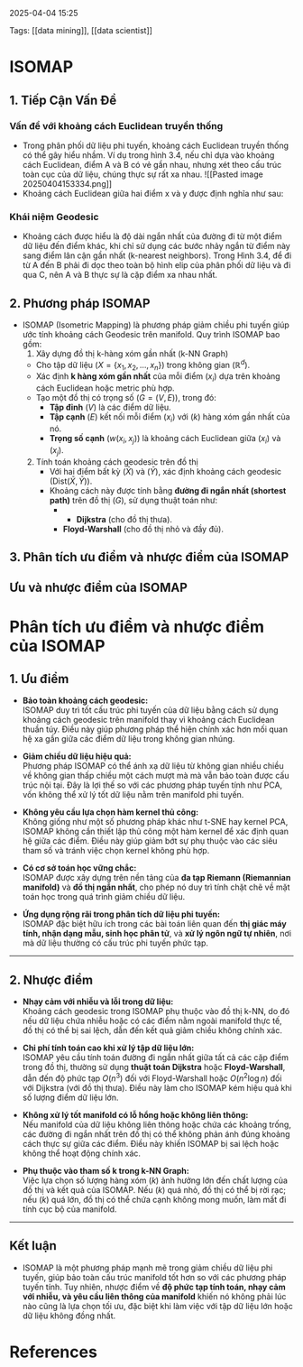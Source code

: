 2025-04-04 15:25


Tags: [[data mining]], [[data scientist]]

# ISOMAP

## 1. Tiếp Cận Vấn Đề

### Vấn đề với khoảng cách Euclidean truyền thống
- Trong phân phối dữ liệu phi tuyến, khoảng cách Euclidean truyền thống có thể gây hiểu nhầm. Ví dụ trong hình 3.4, nếu chỉ dựa vào khoảng cách Euclidean, điểm A và B có vẻ gần nhau, nhưng xét theo cấu trúc toàn cục của dữ liệu, chúng thực sự rất xa nhau.
![[Pasted image 20250404153334.png]]
- Khoảng cách Euclidean giữa hai điểm x và y được định nghĩa như sau:
### Khái niệm Geodesic
- Khoảng cách được hiểu là độ dài ngắn nhất của đường đi từ một điểm dữ liệu đến điểm khác, khi chỉ sử dụng các bước nhảy ngắn từ điểm này sang điểm lân cận gần nhất (k-nearest neighbors). Trong Hình 3.4, để đi từ A đến B phải đi dọc theo toàn bộ hình elip của phân phối dữ liệu và đi qua C, nên A và B thực sự là cặp điểm xa nhau nhất.

## 2. Phương pháp ISOMAP

- ISOMAP (Isometric Mapping) là phương pháp giảm chiều phi tuyến giúp ước tính khoảng cách Geodesic trên manifold. Quy trình ISOMAP bao gồm:
	1. Xây dựng đồ thị k-hàng xóm gần nhất (k-NN Graph)
	- Cho tập dữ liệu $(X = \{ x_1, x_2, \dots, x_n \})$ trong không gian $( \mathbb{R}^d )$.
	- Xác định **k hàng xóm gần nhất** của mỗi điểm $( x_i )$ dựa trên khoảng cách Euclidean hoặc metric phù hợp.
	- Tạo một đồ thị có trọng số $(G = (V, E))$, trong đó:
		- **Tập đỉnh** $( V )$ là các điểm dữ liệu.
		-  **Tập cạnh** $( E )$ kết nối mỗi điểm $( x_i )$ với $( k )$ hàng xóm gần nhất của nó.
		- **Trọng số cạnh** $( w(x_i, x_j) )$ là khoảng cách Euclidean giữa $( x_i )$ và $( x_j )$.
	2. Tính toán khoảng cách geodesic trên đồ thị
		- Với hai điểm bất kỳ $(\bar{X} )$ và $( \bar{Y} )$, xác định khoảng cách geodesic $( \text{Dist}(\bar{X}, \bar{Y}) )$.
		- Khoảng cách này được tính bằng **đường đi ngắn nhất (shortest path)** trên đồ thị $( G )$, sử dụng thuật toán như:
			- - **Dijkstra** (cho đồ thị thưa).
			- **Floyd-Warshall** (cho đồ thị nhỏ và đầy đủ).
## 3. Phân tích ưu điểm và nhược điểm của ISOMAP
## Ưu và nhược điểm của ISOMAP

# Phân tích ưu điểm và nhược điểm của ISOMAP

## 1. Ưu điểm

-  **Bảo toàn khoảng cách geodesic:**  
	ISOMAP duy trì tốt cấu trúc phi tuyến của dữ liệu bằng cách sử dụng khoảng cách geodesic trên manifold thay vì khoảng cách Euclidean thuần túy. Điều này giúp phương pháp thể hiện chính xác hơn mối quan hệ xa gần giữa các điểm dữ liệu trong không gian nhúng.  

 - **Giảm chiều dữ liệu hiệu quả:**  
	Phương pháp ISOMAP có thể ánh xạ dữ liệu từ không gian nhiều chiều về không gian thấp chiều một cách mượt mà mà vẫn bảo toàn được cấu trúc nội tại. Đây là lợi thế so với các phương pháp tuyến tính như PCA, vốn không thể xử lý tốt dữ liệu nằm trên manifold phi tuyến.  

 - **Không yêu cầu lựa chọn hàm kernel thủ công:**  
	Không giống như một số phương pháp khác như t-SNE hay kernel PCA, ISOMAP không cần thiết lập thủ công một hàm kernel để xác định quan hệ giữa các điểm. Điều này giúp giảm bớt sự phụ thuộc vào các siêu tham số và tránh việc chọn kernel không phù hợp.  

 - **Có cơ sở toán học vững chắc:**  
	ISOMAP được xây dựng trên nền tảng của **đa tạp Riemann (Riemannian manifold)** và **đồ thị ngắn nhất**, cho phép nó duy trì tính chặt chẽ về mặt toán học trong quá trình giảm chiều dữ liệu.  

 - **Ứng dụng rộng rãi trong phân tích dữ liệu phi tuyến:**  
	ISOMAP đặc biệt hữu ích trong các bài toán liên quan đến **thị giác máy tính, nhận dạng mẫu, sinh học phân tử**, và **xử lý ngôn ngữ tự nhiên**, nơi mà dữ liệu thường có cấu trúc phi tuyến phức tạp.  

---

## 2. Nhược điểm

-  **Nhạy cảm với nhiễu và lỗi trong dữ liệu:**  
	Khoảng cách geodesic trong ISOMAP phụ thuộc vào đồ thị k-NN, do đó nếu dữ liệu chứa nhiễu hoặc có các điểm nằm ngoài manifold thực tế, đồ thị có thể bị sai lệch, dẫn đến kết quả giảm chiều không chính xác.  

 - **Chi phí tính toán cao khi xử lý tập dữ liệu lớn:**  
	ISOMAP yêu cầu tính toán đường đi ngắn nhất giữa tất cả các cặp điểm trong đồ thị, thường sử dụng **thuật toán Dijkstra** hoặc **Floyd-Warshall**, dẫn đến độ phức tạp $O(n^3)$ đối với Floyd-Warshall hoặc $O(n^2 \log n)$ đối với Dijkstra (với đồ thị thưa). Điều này làm cho ISOMAP kém hiệu quả khi số lượng điểm dữ liệu lớn.  

 - **Không xử lý tốt manifold có lỗ hổng hoặc không liên thông:**  
	Nếu manifold của dữ liệu không liên thông hoặc chứa các khoảng trống, các đường đi ngắn nhất trên đồ thị có thể không phản ánh đúng khoảng cách thực sự giữa các điểm. Điều này khiến ISOMAP bị sai lệch hoặc không thể hoạt động chính xác.  

 - **Phụ thuộc vào tham số k trong k-NN Graph:**  
	Việc lựa chọn số lượng hàng xóm $( k )$ ảnh hưởng lớn đến chất lượng của đồ thị và kết quả của ISOMAP. Nếu $( k )$ quá nhỏ, đồ thị có thể bị rời rạc; nếu $( k )$ quá lớn, đồ thị có thể chứa cạnh không mong muốn, làm mất đi tính cục bộ của manifold.  

---

## Kết luận

- ISOMAP là một phương pháp mạnh mẽ trong giảm chiều dữ liệu phi tuyến, giúp bảo toàn cấu trúc manifold tốt hơn so với các phương pháp tuyến tính. Tuy nhiên, nhược điểm về **độ phức tạp tính toán, nhạy cảm với nhiễu, và yêu cầu liên thông của manifold** khiến nó không phải lúc nào cũng là lựa chọn tối ưu, đặc biệt khi làm việc với tập dữ liệu lớn hoặc dữ liệu không đồng nhất.  

# References
